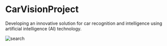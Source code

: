 # CarVisionProject   
Developing an innovative solution for car recognition and intelligence using artificial intelligence (AI) technology.             

   

      


![search](https://github.com/KhamessiTaha/CarVisionProject/assets/126385064/07459b02-6dbe-446b-9e2c-31fd9a6b1268)
     
